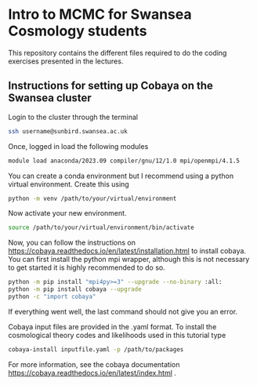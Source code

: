 # Intro to MCMC for Swansea Cosmology students

This repository contains the different files required to do the coding exercises presented in the lectures.

## Instructions for setting up Cobaya on the Swansea cluster

Login to the cluster through the terminal
```bash
ssh username@sunbird.swansea.ac.uk
```

Once, logged in load the following modules
```bash
module load anaconda/2023.09 compiler/gnu/12/1.0 mpi/openmpi/4.1.5
```

You can create a conda environment but I recommend using a python virtual environment. Create this using
```bash
python -m venv /path/to/your/virtual/environment
```

Now activate your new environment.
```bash
source /path/to/your/virtual/environment/bin/activate
```

Now, you can follow the instructions on https://cobaya.readthedocs.io/en/latest/installation.html to install cobaya. You can first install the python mpi wrapper, although this is not necessary to get started it is highly recommended to do so.
```bash
python -m pip install "mpi4py>=3" --upgrade --no-binary :all:
python -m pip install cobaya --upgrade
python -c "import cobaya"
```
If everything went well, the last command should not give you an error.

Cobaya input files are provided in the .yaml format. To install the cosmological theory codes and likelihoods used in this tutorial type
```bash
cobaya-install inputfile.yaml -p /path/to/packages
```
For more information, see the cobaya documentation https://cobaya.readthedocs.io/en/latest/index.html .
